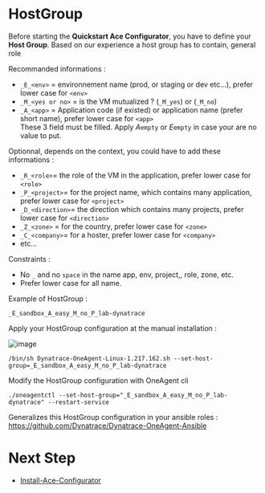 # HostGroup

Before starting the **Quickstart Ace Configurator**, you have to define your **Host Group**. 
Based on our experience a host group has to contain, general role 

Recommanded informations :   

  - `_E_<env>` = environnement name (prod, or staging or dev etc...), prefer lower case for `<env>` 
  - `_M_<yes or no>` = is the VM mutualized ? (`_M_yes`) or (`_M_no`) 
  - `_A_<app>` = Application code (if existed) or application name (prefer short name), prefer lower case for `<app>`  
  These 3 field must be filled. Apply _A_`empty` or _E_`empty` in case your are no value to put.
 
Optionnal, depends on the context, you could have to add these informations :   
  
  - `_R_<role>`= the role of the VM in the application, prefer lower case for `<role>`
  - `_P_<project>`= for the project name, which contains many application, prefer lower case for `<project>`
  - `_D_<direction>`= the direction which contains many projects, prefer lower case for `<direction>`
  - `_Z_<zone>` = for the country, prefer lower case for `<zone>`
  - `_C_<company>`= for a hoster, prefer lower case for `<company>`
  - etc...

Constraints : 
  
   - No `_` and no `space`  in the name app, env, project,, role, zone, etc.
   - Prefer lower case for all name.

Example of HostGroup : 

  `_E_sandbox_A_easy_M_no_P_lab-dynatrace`

Apply your HostGroup configuration at the manual installation  :

 ![image](https://user-images.githubusercontent.com/40337213/130984116-0d33e833-51d0-4499-b0c4-489633ef2e86.png)
  
  `/bin/sh Dynatrace-OneAgent-Linux-1.217.162.sh --set-host-group=_E_sandbox_A_easy_M_no_P_lab-dynatrace`

Modify the HostGroup configuration with OneAgent cli 

  `./oneagentctl --set-host-group="_E_sandbox_A_easy_M_no_P_lab-dynatrace" --restart-service`
  
Generalizes this HostGroup configuration in your ansible roles : https://github.com/Dynatrace/Dynatrace-OneAgent-Ansible
 
 
# Next Step

- [Install-Ace-Configurator](/Install-Ace-Configurator)
